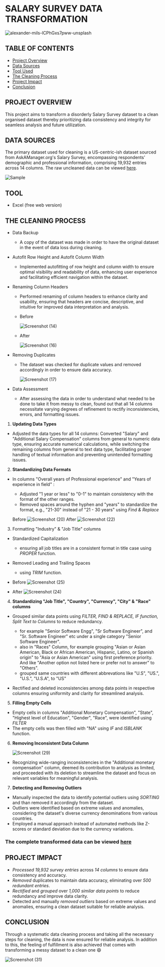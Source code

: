 # SALARY SURVEY DATA TRANSFORMATION

![alexander-mils-lCPhGxs7pww-unsplash](https://github.com/Abhi47-kr/Salary-Survey-Data-Transformation/assets/168676103/306fa38c-82a2-4848-a56e-49b609eb5f28)


## TABLE OF CONTENTS

- [Project Overview](#project-overview)
- [Data Sources](#data-sources)
- [Tool Used](#tool-used)
- [The Cleaning Process](#the-cleaning-process)
- [Project Impact](#project-impact)
- [Conclusion](#conclusion)

## PROJECT OVERVIEW

This project aims to transform a disorderly Salary Survey dataset to a clean organised dataset thereby prioritizing data consistency and integrity for seamless analysis and future utilization.

## DATA SOURCES

The primary dataset used for cleaning is a US-centric-ish dataset sourced from AskAManager.org's Salary Survey,  encompassing respondents' demographic and professional information, comprising 19,932 entries across 14 columns. The raw uncleaned data can be viewed [here](https://github.com/Abhi47-kr/Salary-Survey-Data-Transformation/blob/b73c972a1d5055b6be15b527165b76ea9545092a/Dataset.xlsx).

![Sample](https://github.com/Abhi47-kr/Data-Cleaning-in-MS-Excel/assets/168676103/f864341a-bb5b-4698-a833-587eb20b7434)

## TOOL

- Excel (free web version)

## THE CLEANING PROCESS

- Data Backup
  - A copy of the dataset was made in order to have the original dataset in the event of data loss during cleaning.

- Autofit Row Height and Autofit Column Width
  - Implemented autofitting of row height and column width to ensure optimal visibility and readability of data, enhancing user experience and facilitating efficient navigation within the dataset.
 
- Renaming Column Headers
  - Performed renaming of column headers to enhance clarity and usability, ensuring that headers are concise, descriptive, and intuitive for improved data interpretation and analysis.
  - Before
    
     ![Screenshot (14)](https://github.com/Abhi47-kr/Data-Cleaning-in-MS-Excel/assets/168676103/13c837d3-a2e6-4d4a-9c48-2aed9b4fbd68)

  - After
    
     ![Screenshot (16)](https://github.com/Abhi47-kr/Data-Cleaning-in-MS-Excel/assets/168676103/5b732eba-632a-4937-9536-bae8af8a9913)

- Removing Duplicates
  - The dataset was checked for duplicate values and removed accordingly in order to ensure data accuracy.

    ![Screenshot (17)](https://github.com/Abhi47-kr/Data-Cleaning-in-MS-Excel/assets/168676103/6050c447-2c6c-4eb1-846f-e2a2978260d9)

- Data Assessment
  - After assessing the data in order to understand what needed to be done to take it from messy to clean, found out that all 14 columns necessitate varying degrees of refinement to rectify inconsistencies, errors, and formatting issues.

1. **Updating Data Types**
  - Adjusted the data types for all 14 columns: Converted "Salary" and "Additional Salary Compensation" columns from general to numeric data type, ensuring accurate numerical calculations, while switching the remaining columns from general to text data type, facilitating proper handling of textual information and preventing unintended formatting issues.
    

2. **Standardizing Data Formats**
  - In columns "Overall years of Professional experience" and "Years of experience in field" :
    - Adjusted "1 year or less" to "0-1" to maintain consistency with the format of the other ranges.
    - Removed spaces around the hyphen and "years" to standardize the format, e.g., "21-30" instead of "21 - 30 years" using *Find & Replace*
      
     Before   ![Screenshot (20)](https://github.com/Abhi47-kr/Data-Cleaning-in-MS-Excel/assets/168676103/0c72db82-ce50-48cf-b72e-0c7b1b49bfea)     After   ![Screenshot (22)](https://github.com/Abhi47-kr/Data-Cleaning-in-MS-Excel/assets/168676103/7128703d-3c1f-4b83-af21-518adcbf8b3d)
    

3. Formatting "Industry" & "Job Title" columns
  - Standardized Capitalization
    - ensuring all job titles are in a consistent format in title case using *PROPER* function.
  - Removed Leading and Trailing Spaces
    - using *TRIM* function.
      
 - Before ![Screenshot (25)](https://github.com/Abhi47-kr/Data-Cleaning-in-MS-Excel/assets/168676103/136f010c-9276-4e5b-9cd6-bd450330d1b3)
 - After ![Screenshot (24)](https://github.com/Abhi47-kr/Data-Cleaning-in-MS-Excel/assets/168676103/93840ca8-3d10-4a1e-a070-e79184b6c271)


4. **Standardizing "Job Title", "Country", "Currency", "City" & "Race" columns**
  - Grouped similar data points using *FILTER, FIND & REPLACE, IF function, Split Text to Columns* to reduce redundancy.
    - for example "Senior Software Engg", "Sr Software Engineer", and "Sr. Software Engineer" etc under a single category "Senior Software Engineer".
    - also in "Races" Column, for example grouping "Asian or Asian American, Black or African American, Hispanic, Latino, or Spanish origin" to "Asia or Asian American" using first preference priority. And like "Another option not listed here or prefer not to answer" to "Others".
    - grouped same countries with different abbrevations like "U.S", "US.", "U.S.", "U.S.A", to "US"

  - Rectified and deleted inconsistencies among data points in respective columns ensuring uniformity and clarity for streamlined analysis.

    
5. **Filling Empty Cells**
  - Empty cells in columns "Additional Monetary Compensation", "State", "Highest level of Education", "Gender", "Race", were identified using *FILTER*
  - The empty cells was then filled with "NA" using *IF* and *ISBLANK* function.


6. **Removing Inconsistent Data Column**

   ![Screenshot (29)](https://github.com/Abhi47-kr/Data-Cleaning-in-MS-Excel/assets/168676103/715455d6-6fc3-4925-a47f-52cfb44fe0f9)
   
  - Recognizing wide-ranging inconsistencies in the "Additional monetary compensation" column, deemed its contribution to analysis as limited, and proceeded with its deletion to streamline the dataset and focus on relevant variables for meaningful analysis.


7. **Detecting and Removing Outliers**
  - Manually inspected the data to identify potential outliers using *SORTING* and than removed it accordingly from the dataset.
   - Outliers were identified based on extreme values and anomalies, considering the dataset's diverse currency denominations from various countries.
   - Employed a manual approach instead of automated methods like Z-scores or standard deviation due to the currency variations.

### The complete transformed data can be viewed [here](https://github.com/Abhi47-kr/Salary-Survey-Data-Transformation/blob/b73c972a1d5055b6be15b527165b76ea9545092a/Dataset_cleaned.xlsx)

## PROJECT IMPACT
- *Processed 19,932 survey entries* across *14 columns* to ensure data consistency and accuracy.
- *Removed* duplicates to maintain data accuracy, eliminating over *500 redundant entries*.
- *Rectified* and *grouped* over *1,000 similar data points* to reduce redundancy and improve data clarity.
- Detected and manually *removed outliers* based on extreme values and anomalies, ensuring a clean dataset suitable for reliable analysis.

## CONCLUSION

Through a systematic data cleaning process and taking all the necessary steps for cleaning, the data is now ensured for reliable analysis. In addition to this, the feeling of fulfillment is also achieved that comes with transforming a messy dataset to a clean one :smile:

     
  ![Screenshot (31)](https://github.com/Abhi47-kr/Data-Cleaning-in-MS-Excel/assets/168676103/c263d8d5-7344-4363-91ca-632d5ec4b899)

    
    

      







    
    













